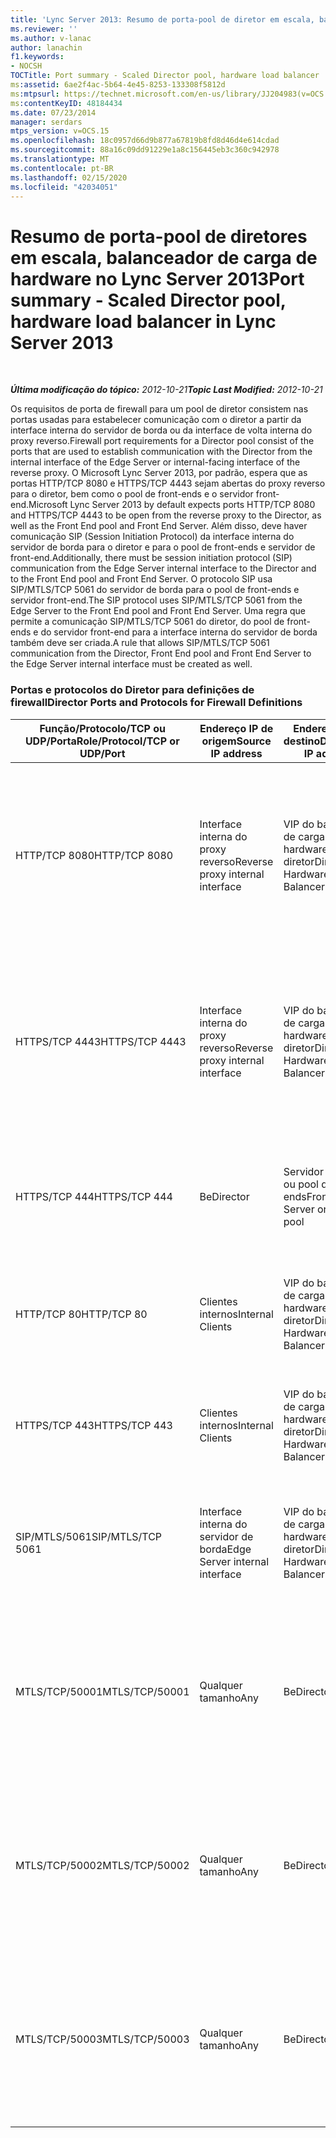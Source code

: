 ```yaml
---
title: 'Lync Server 2013: Resumo de porta-pool de diretor em escala, balanceador de carga de hardware'
ms.reviewer: ''
ms.author: v-lanac
author: lanachin
f1.keywords:
- NOCSH
TOCTitle: Port summary - Scaled Director pool, hardware load balancer
ms:assetid: 6ae2f4ac-5b64-4e45-8253-133308f5812d
ms:mtpsurl: https://technet.microsoft.com/en-us/library/JJ204983(v=OCS.15)
ms:contentKeyID: 48184434
ms.date: 07/23/2014
manager: serdars
mtps_version: v=OCS.15
ms.openlocfilehash: 18c0957d66d9b877a67819b8fd8d46d4e614cdad
ms.sourcegitcommit: 88a16c09dd91229e1a8c156445eb3c360c942978
ms.translationtype: MT
ms.contentlocale: pt-BR
ms.lasthandoff: 02/15/2020
ms.locfileid: "42034051"
---
```

<div data-xmlns="http://www.w3.org/1999/xhtml">

<div class="topic" data-xmlns="http://www.w3.org/1999/xhtml" data-msxsl="urn:schemas-microsoft-com:xslt" data-cs="http://msdn.microsoft.com/">

<div data-asp="http://msdn2.microsoft.com/asp">

# <a name="port-summary---scaled-director-pool-hardware-load-balancer-in-lync-server-2013"></a><span data-ttu-id="a54ce-102">Resumo de porta-pool de diretores em escala, balanceador de carga de hardware no Lync Server 2013</span><span class="sxs-lookup"><span data-stu-id="a54ce-102">Port summary - Scaled Director pool, hardware load balancer in Lync Server 2013</span></span>

</div>

<div id="mainSection">

<div id="mainBody">

<span> </span>

<span data-ttu-id="a54ce-103">_**Última modificação do tópico:** 2012-10-21_</span><span class="sxs-lookup"><span data-stu-id="a54ce-103">_**Topic Last Modified:** 2012-10-21_</span></span>

<span data-ttu-id="a54ce-104">Os requisitos de porta de firewall para um pool de diretor consistem nas portas usadas para estabelecer comunicação com o diretor a partir da interface interna do servidor de borda ou da interface de volta interna do proxy reverso.</span><span class="sxs-lookup"><span data-stu-id="a54ce-104">Firewall port requirements for a Director pool consist of the ports that are used to establish communication with the Director from the internal interface of the Edge Server or internal-facing interface of the reverse proxy.</span></span> <span data-ttu-id="a54ce-105">O Microsoft Lync Server 2013, por padrão, espera que as portas HTTP/TCP 8080 e HTTPS/TCP 4443 sejam abertas do proxy reverso para o diretor, bem como o pool de front-ends e o servidor front-end.</span><span class="sxs-lookup"><span data-stu-id="a54ce-105">Microsoft Lync Server 2013 by default expects ports HTTP/TCP 8080 and HTTPS/TCP 4443 to be open from the reverse proxy to the Director, as well as the Front End pool and Front End Server.</span></span> <span data-ttu-id="a54ce-106">Além disso, deve haver comunicação SIP (Session Initiation Protocol) da interface interna do servidor de borda para o diretor e para o pool de front-ends e servidor de front-end.</span><span class="sxs-lookup"><span data-stu-id="a54ce-106">Additionally, there must be session initiation protocol (SIP) communication from the Edge Server internal interface to the Director and to the Front End pool and Front End Server.</span></span> <span data-ttu-id="a54ce-107">O protocolo SIP usa SIP/MTLS/TCP 5061 do servidor de borda para o pool de front-ends e servidor front-end.</span><span class="sxs-lookup"><span data-stu-id="a54ce-107">The SIP protocol uses SIP/MTLS/TCP 5061 from the Edge Server to the Front End pool and Front End Server.</span></span> <span data-ttu-id="a54ce-108">Uma regra que permite a comunicação SIP/MTLS/TCP 5061 do diretor, do pool de front-ends e do servidor front-end para a interface interna do servidor de borda também deve ser criada.</span><span class="sxs-lookup"><span data-stu-id="a54ce-108">A rule that allows SIP/MTLS/TCP 5061 communication from the Director, Front End pool and Front End Server to the Edge Server internal interface must be created as well.</span></span>

### <a name="director-ports-and-protocols-for-firewall-definitions"></a><span data-ttu-id="a54ce-109">Portas e protocolos do Diretor para definições de firewall</span><span class="sxs-lookup"><span data-stu-id="a54ce-109">Director Ports and Protocols for Firewall Definitions</span></span>

<table>
<colgroup>
<col style="width: 25%" />
<col style="width: 25%" />
<col style="width: 25%" />
<col style="width: 25%" />
</colgroup>
<thead>
<tr class="header">
<th><span data-ttu-id="a54ce-110">Função/Protocolo/TCP ou UDP/Porta</span><span class="sxs-lookup"><span data-stu-id="a54ce-110">Role/Protocol/TCP or UDP/Port</span></span></th>
<th><span data-ttu-id="a54ce-111">Endereço IP de origem</span><span class="sxs-lookup"><span data-stu-id="a54ce-111">Source IP address</span></span></th>
<th><span data-ttu-id="a54ce-112">Endereço IP de destino</span><span class="sxs-lookup"><span data-stu-id="a54ce-112">Destination IP address</span></span></th>
<th><span data-ttu-id="a54ce-113">Observações</span><span class="sxs-lookup"><span data-stu-id="a54ce-113">Notes</span></span></th>
</tr>
</thead>
<tbody>
<tr class="odd">
<td><p><span data-ttu-id="a54ce-114">HTTP/TCP 8080</span><span class="sxs-lookup"><span data-stu-id="a54ce-114">HTTP/TCP 8080</span></span></p></td>
<td><p><span data-ttu-id="a54ce-115">Interface interna do proxy reverso</span><span class="sxs-lookup"><span data-stu-id="a54ce-115">Reverse proxy internal interface</span></span></p></td>
<td><p><span data-ttu-id="a54ce-116">VIP do balanceador de carga de hardware diretor</span><span class="sxs-lookup"><span data-stu-id="a54ce-116">Director Hardware Load Balancer VIP</span></span></p></td>
<td><p><span data-ttu-id="a54ce-117">Recebido inicialmente pelo lado externo do proxy reverso, a comunicação é enviada para os serviços Web de VIP e servidor de front-end do diretor HLB</span><span class="sxs-lookup"><span data-stu-id="a54ce-117">Initially received by the external side of the reverse proxy, the communication is sent on to the Director HLB VIP and Front End Servers web services</span></span></p></td>
</tr>
<tr class="even">
<td><p><span data-ttu-id="a54ce-118">HTTPS/TCP 4443</span><span class="sxs-lookup"><span data-stu-id="a54ce-118">HTTPS/TCP 4443</span></span></p></td>
<td><p><span data-ttu-id="a54ce-119">Interface interna do proxy reverso</span><span class="sxs-lookup"><span data-stu-id="a54ce-119">Reverse proxy internal interface</span></span></p></td>
<td><p><span data-ttu-id="a54ce-120">VIP do balanceador de carga de hardware diretor</span><span class="sxs-lookup"><span data-stu-id="a54ce-120">Director Hardware Load Balancer VIP</span></span></p></td>
<td><p><span data-ttu-id="a54ce-121">Recebido inicialmente pelo lado externo do proxy reverso, a comunicação é enviada para os serviços Web de VIP e servidor de front-end do diretor HLB</span><span class="sxs-lookup"><span data-stu-id="a54ce-121">Initially received by the external side of the reverse proxy, the communication is sent on to the Director HLB VIP and Front End Servers web services</span></span></p></td>
</tr>
<tr class="odd">
<td><p><span data-ttu-id="a54ce-122">HTTPS/TCP 444</span><span class="sxs-lookup"><span data-stu-id="a54ce-122">HTTPS/TCP 444</span></span></p></td>
<td><p><span data-ttu-id="a54ce-123">Be</span><span class="sxs-lookup"><span data-stu-id="a54ce-123">Director</span></span></p></td>
<td><p><span data-ttu-id="a54ce-124">Servidor front-end ou pool de front-ends</span><span class="sxs-lookup"><span data-stu-id="a54ce-124">Front End Server or Front End pool</span></span></p></td>
<td><p><span data-ttu-id="a54ce-125">Comunicação entre servidores entre o VIP HLB do diretor e os servidores front-end</span><span class="sxs-lookup"><span data-stu-id="a54ce-125">Inter-server communication between the Director HLB VIP and the Front End Servers</span></span></p></td>
</tr>
<tr class="even">
<td><p><span data-ttu-id="a54ce-126">HTTP/TCP 80</span><span class="sxs-lookup"><span data-stu-id="a54ce-126">HTTP/TCP 80</span></span></p></td>
<td><p><span data-ttu-id="a54ce-127">Clientes internos</span><span class="sxs-lookup"><span data-stu-id="a54ce-127">Internal Clients</span></span></p></td>
<td><p><span data-ttu-id="a54ce-128">VIP do balanceador de carga de hardware diretor</span><span class="sxs-lookup"><span data-stu-id="a54ce-128">Director Hardware Load Balancer VIP</span></span></p></td>
<td><p><span data-ttu-id="a54ce-129">O diretor fornece serviços Web para clientes internos e externos.</span><span class="sxs-lookup"><span data-stu-id="a54ce-129">The Director provides web services to internal as well as external clients.</span></span></p></td>
</tr>
<tr class="odd">
<td><p><span data-ttu-id="a54ce-130">HTTPS/TCP 443</span><span class="sxs-lookup"><span data-stu-id="a54ce-130">HTTPS/TCP 443</span></span></p></td>
<td><p><span data-ttu-id="a54ce-131">Clientes internos</span><span class="sxs-lookup"><span data-stu-id="a54ce-131">Internal Clients</span></span></p></td>
<td><p><span data-ttu-id="a54ce-132">VIP do balanceador de carga de hardware diretor</span><span class="sxs-lookup"><span data-stu-id="a54ce-132">Director Hardware Load Balancer VIP</span></span></p></td>
<td><p><span data-ttu-id="a54ce-133">O diretor fornece serviços Web para clientes internos e externos.</span><span class="sxs-lookup"><span data-stu-id="a54ce-133">The Director provides web services to internal as well as external clients.</span></span></p></td>
</tr>
<tr class="even">
<td><p><span data-ttu-id="a54ce-134">SIP/MTLS/5061</span><span class="sxs-lookup"><span data-stu-id="a54ce-134">SIP/MTLS/TCP 5061</span></span></p></td>
<td><p><span data-ttu-id="a54ce-135">Interface interna do servidor de borda</span><span class="sxs-lookup"><span data-stu-id="a54ce-135">Edge Server internal interface</span></span></p></td>
<td><p><span data-ttu-id="a54ce-136">VIP do balanceador de carga de hardware diretor</span><span class="sxs-lookup"><span data-stu-id="a54ce-136">Director Hardware Load Balancer VIP</span></span></p></td>
<td><p><span data-ttu-id="a54ce-137">Comunicação SIP do servidor de borda para o diretor e servidores front-end.</span><span class="sxs-lookup"><span data-stu-id="a54ce-137">SIP communication from the Edge Server to the Director, and Front End Servers.</span></span></p></td>
</tr>
<tr class="odd">
<td><p><span data-ttu-id="a54ce-138">MTLS/TCP/50001</span><span class="sxs-lookup"><span data-stu-id="a54ce-138">MTLS/TCP/50001</span></span></p></td>
<td><p><span data-ttu-id="a54ce-139">Qualquer tamanho</span><span class="sxs-lookup"><span data-stu-id="a54ce-139">Any</span></span></p></td>
<td><p><span data-ttu-id="a54ce-140">Be</span><span class="sxs-lookup"><span data-stu-id="a54ce-140">Director</span></span></p></td>
<td><p><span data-ttu-id="a54ce-141">Comandos de controlador de serviço de registro centralizado (ClsController. exe) ou agente (ClsAgent. exe) e coleção de logs</span><span class="sxs-lookup"><span data-stu-id="a54ce-141">Centralized Logging Service controller (ClsController.exe) or agent (ClsAgent.exe)commands and log collection</span></span></p></td>
</tr>
<tr class="even">
<td><p><span data-ttu-id="a54ce-142">MTLS/TCP/50002</span><span class="sxs-lookup"><span data-stu-id="a54ce-142">MTLS/TCP/50002</span></span></p></td>
<td><p><span data-ttu-id="a54ce-143">Qualquer tamanho</span><span class="sxs-lookup"><span data-stu-id="a54ce-143">Any</span></span></p></td>
<td><p><span data-ttu-id="a54ce-144">Be</span><span class="sxs-lookup"><span data-stu-id="a54ce-144">Director</span></span></p></td>
<td><p><span data-ttu-id="a54ce-145">Comandos de controlador de serviço de registro centralizado (ClsController. exe) ou agente (ClsAgent. exe) e coleção de logs</span><span class="sxs-lookup"><span data-stu-id="a54ce-145">Centralized Logging Service controller (ClsController.exe) or agent (ClsAgent.exe)commands and log collection</span></span></p></td>
</tr>
<tr class="odd">
<td><p><span data-ttu-id="a54ce-146">MTLS/TCP/50003</span><span class="sxs-lookup"><span data-stu-id="a54ce-146">MTLS/TCP/50003</span></span></p></td>
<td><p><span data-ttu-id="a54ce-147">Qualquer tamanho</span><span class="sxs-lookup"><span data-stu-id="a54ce-147">Any</span></span></p></td>
<td><p><span data-ttu-id="a54ce-148">Be</span><span class="sxs-lookup"><span data-stu-id="a54ce-148">Director</span></span></p></td>
<td><p><span data-ttu-id="a54ce-149">Comandos de controlador de serviço de registro centralizado (ClsController. exe) ou agente (ClsAgent. exe) e coleção de logs</span><span class="sxs-lookup"><span data-stu-id="a54ce-149">Centralized Logging Service controller (ClsController.exe) or agent (ClsAgent.exe)commands and log collection</span></span></p></td>
</tr>
</tbody>
</table>


</div>

<span> </span>

</div>

</div>

</div>

